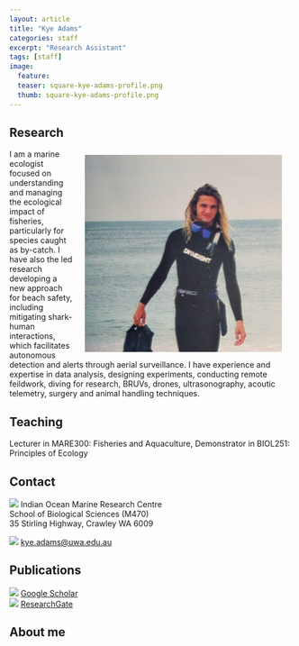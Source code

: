 ```yaml
---
layout: article
title: "Kye Adams"
categories: staff
excerpt: "Research Assistant"
tags: [staff]
image:
  feature: 
  teaser: square-kye-adams-profile.png
  thumb: square-kye-adams-profile.png
---
```

## Research
<img class="philprofile" src='/images/square-kye-adams-profile.png' align='right' width="350" hspace="20" vspace="10">

I am a marine ecologist focused on understanding and managing the ecological impact of fisheries, particularly for species caught as by-catch. I have also the led research developing a new approach for beach safety, including mitigating shark-human interactions, which facilitates autonomous detection and alerts through aerial surveillance. I have experience and expertise in data analysis, designing experiments, conducting remote feildwork, diving for research, BRUVs, drones, ultrasonography, acoutic telemetry, surgery and animal handling techniques.  

## Teaching
Lecturer in MARE300: Fisheries and Aquaculture, 
Demonstrator in BIOL251: Principles of Ecology

## Contact
<img src='/images/icons/building-regular.svg' width="15px"> Indian Ocean Marine Research Centre <br>
School of Biological Sciences (M470)<br>
35 Stirling Highway, Crawley WA 6009

<img src='/images/icons/envelope-regular.svg' width="15px"> <a href="mailto:kye.adams@uwa.edu.au"> kye.adams@uwa.edu.au</a><br>

## Publications
<img src='/images/icons/google-brands.svg' width="15px"> <a href="https://scholar.google.com/citations?user=HzrnijAAAAAJ&hl=en&oi=ao">Google Scholar</a><br>
<img src='/images/icons/researchgate-brands.svg' width="15px"> <a href="https://www.researchgate.net/profile/Kye_Adams"> ResearchGate</a><br>

## About me


